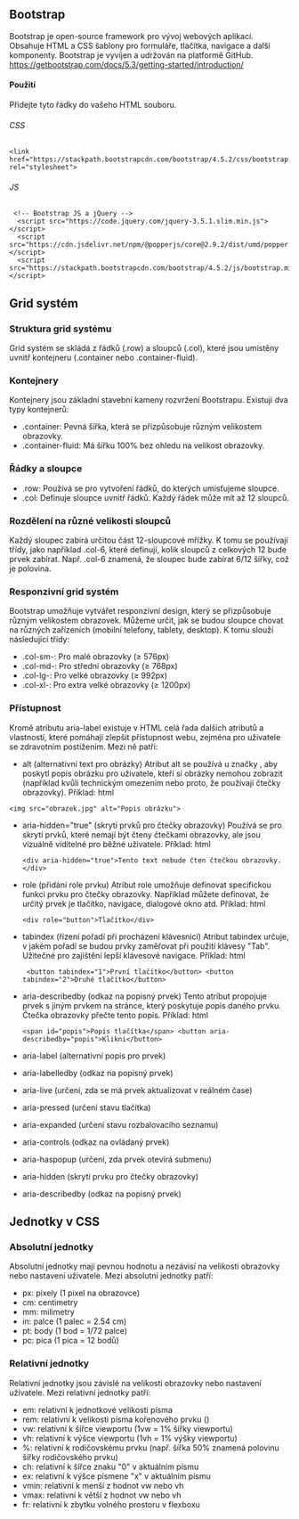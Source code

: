 ## Bootstrap

Bootstrap je open-source framework pro vývoj webových aplikací. Obsahuje HTML a CSS šablony pro formuláře, tlačítka, navigace a další komponenty. Bootstrap je vyvíjen a udržován na platformě GitHub.
 https://getbootstrap.com/docs/5.3/getting-started/introduction/

#### Použití

Přidejte tyto řádky do vašeho HTML souboru.

###### CSS


```
<link href="https://stackpath.bootstrapcdn.com/bootstrap/4.5.2/css/bootstrap.min.css" rel="stylesheet">
```

###### JS
```JS
 <!-- Bootstrap JS a jQuery -->
  <script src="https://code.jquery.com/jquery-3.5.1.slim.min.js"></script>
  <script src="https://cdn.jsdelivr.net/npm/@popperjs/core@2.9.2/dist/umd/popper.min.js"></script>
  <script src="https://stackpath.bootstrapcdn.com/bootstrap/4.5.2/js/bootstrap.min.js"></script>
```


## Grid systém
### Struktura grid systému
Grid systém se skládá z řádků (.row) a sloupců (.col), které jsou umístěny uvnitř kontejneru (.container nebo .container-fluid).

### Kontejnery
Kontejnery jsou základní stavební kameny rozvržení Bootstrapu. Existují dva typy kontejnerů:

* .container: Pevná šířka, která se přizpůsobuje různým velikostem obrazovky.
* .container-fluid: Má šířku 100% bez ohledu na velikost obrazovky.

### Řádky a sloupce
* .row: Používá se pro vytvoření řádků, do kterých umisťujeme sloupce.
* .col: Definuje sloupce uvnitř řádků. Každý řádek může mít až 12 sloupců.

### Rozdělení na různé velikosti sloupců
Každý sloupec zabírá určitou část 12-sloupcové mřížky. K tomu se používají třídy, jako například .col-6, které definují, kolik sloupců z celkových 12 bude prvek zabírat. Např. .col-6 znamená, že sloupec bude zabírat 6/12 šířky, což je polovina.

### Responzivní grid systém
Bootstrap umožňuje vytvářet responzivní design, který se přizpůsobuje různým velikostem obrazovek. Můžeme určit, jak se budou sloupce chovat na různých zařízeních (mobilní telefony, tablety, desktop). K tomu slouží následující třídy:

* .col-sm-: Pro malé obrazovky (≥ 576px)
* .col-md-: Pro střední obrazovky (≥ 768px)
* .col-lg-: Pro velké obrazovky (≥ 992px)
* .col-xl-: Pro extra velké obrazovky (≥ 1200px)

### Přístupnost
Kromě atributu aria-label existuje v HTML celá řada dalších atributů a vlastností, které pomáhají zlepšit přístupnost webu, zejména pro uživatele se zdravotním postižením. Mezi ně patří:

* alt (alternativní text pro obrázky)
Atribut alt se používá u značky <img>, aby poskytl popis obrázku pro uživatele, kteří si obrázky nemohou zobrazit (například kvůli technickým omezením nebo proto, že používají čtečky obrazovky).
Příklad:
html

``
<img src="obrazek.jpg" alt="Popis obrázku">
``
* aria-hidden="true" (skrytí prvků pro čtečky obrazovky)
Používá se pro skrytí prvků, které nemají být čteny čtečkami obrazovky, ale jsou vizuálně viditelné pro běžné uživatele.
Příklad:
html

   ``<div aria-hidden="true">Tento text nebude čten čtečkou obrazovky.</div>
   ``
* role (přidání role prvku)
Atribut role umožňuje definovat specifickou funkci prvku pro čtečky obrazovky. Například můžete definovat, že určitý prvek je tlačítko, navigace, dialogové okno atd.
Příklad:
html
    
    ``<div role="button">Tlačítko</div>
    ``
* tabindex (řízení pořadí při procházení klávesnicí)
Atribut tabindex určuje, v jakém pořadí se budou prvky zaměřovat při použití klávesy "Tab". Užitečné pro zajištění lepší klávesové navigace.
Příklad:
html

  ``
  <button tabindex="1">První tlačítko</button>
  <button tabindex="2">Druhé tlačítko</button>``

* aria-describedby (odkaz na popisný prvek)
Tento atribut propojuje prvek s jiným prvkem na stránce, který poskytuje popis daného prvku. Čtečka obrazovky přečte tento popis.
Příklad:
html

   ``
   <span id="popis">Popis tlačítka</span>
   <button aria-describedby="popis">Klikni</button>
   ``
* aria-label (alternativní popis pro prvek)
* aria-labelledby (odkaz na popisný prvek)
* aria-live (určení, zda se má prvek aktualizovat v reálném čase)
* aria-pressed (určení stavu tlačítka)
* aria-expanded (určení stavu rozbalovacího seznamu)
* aria-controls (odkaz na ovládaný prvek)
* aria-haspopup (určení, zda prvek otevírá submenu)
* aria-hidden (skrytí prvku pro čtečky obrazovky)
* aria-describedby (odkaz na popisný prvek)

## Jednotky v CSS
### Absolutní jednotky
Absolutní jednotky mají pevnou hodnotu a nezávisí na velikosti obrazovky nebo nastavení uživatele. Mezi absolutní jednotky patří:
* px: pixely (1 pixel na obrazovce)
* cm: centimetry
* mm: milimetry
* in: palce (1 palec = 2.54 cm)
* pt: body (1 bod = 1/72 palce)
* pc: pica (1 pica = 12 bodů)

### Relativní jednotky
Relativní jednotky jsou závislé na velikosti obrazovky nebo nastavení uživatele. Mezi relativní jednotky patří:
* em: relativní k jednotkové velikosti písma
* rem: relativní k velikosti písma kořenového prvku (<html>)
* vw: relativní k šířce viewportu (1vw = 1% šířky viewportu)
* vh: relativní k výšce viewportu (1vh = 1% výšky viewportu)
* %: relativní k rodičovskému prvku (např. šířka 50% znamená polovinu šířky rodičovského prvku)
* ch: relativní k šířce znaku "0" v aktuálním písmu
* ex: relativní k výšce písmene "x" v aktuálním písmu
* vmin: relativní k menší z hodnot vw nebo vh
* vmax: relativní k větší z hodnot vw nebo vh
* fr: relativní k zbytku volného prostoru v flexboxu